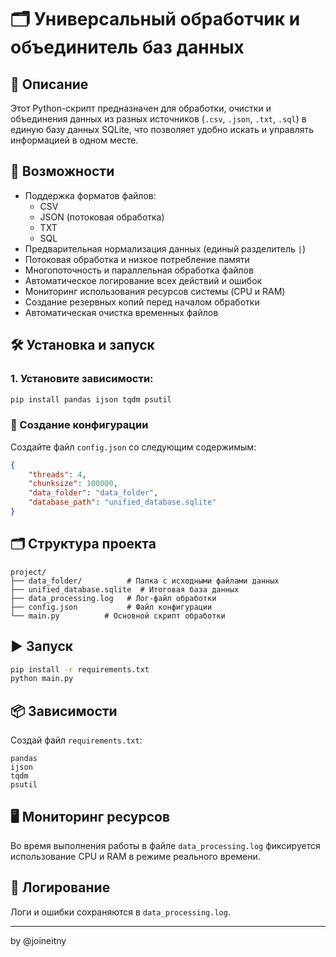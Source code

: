 # 🗂️ Универсальный обработчик и объединитель баз данных

## 📌 Описание
Этот Python-скрипт предназначен для обработки, очистки и объединения данных из разных источников (`.csv`, `.json`, `.txt`, `.sql`) в единую базу данных SQLite, что позволяет удобно искать и управлять информацией в одном месте.

## 🚀 Возможности

- Поддержка форматов файлов:
  - CSV
  - JSON (потоковая обработка)
  - TXT
  - SQL
- Предварительная нормализация данных (единый разделитель `|`)
- Потоковая обработка и низкое потребление памяти
- Многопоточность и параллельная обработка файлов
- Автоматическое логирование всех действий и ошибок
- Мониторинг использования ресурсов системы (CPU и RAM)
- Создание резервных копий перед началом обработки
- Автоматическая очистка временных файлов

## 🛠️ Установка и запуск

### 1. Установите зависимости:

```bash
pip install pandas ijson tqdm psutil
```

### 📌 Создание конфигурации

Создайте файл `config.json` со следующим содержимым:

```json
{
    "threads": 4,
    "chunksize": 100000,
    "data_folder": "data_folder",
    "database_path": "unified_database.sqlite"
}
```

## 🗂️ Структура проекта

```
project/
├── data_folder/          # Папка с исходными файлами данных
├── unified_database.sqlite  # Итоговая база данных
├── data_processing.log   # Лог-файл обработки
├── config.json           # Файл конфигурации
└── main.py          # Основной скрипт обработки
```

## ▶️ Запуск

```bash
pip install -r requirements.txt
python main.py
```

## 📦 Зависимости
Создай файл `requirements.txt`:
```
pandas
ijson
tqdm
psutil
```

## 🖥️ Мониторинг ресурсов

Во время выполнения работы в файле `data_processing.log` фиксируется использование CPU и RAM в режиме реального времени.

## 📝 Логирование
Логи и ошибки сохраняются в `data_processing.log`.

---

by @joineitny
